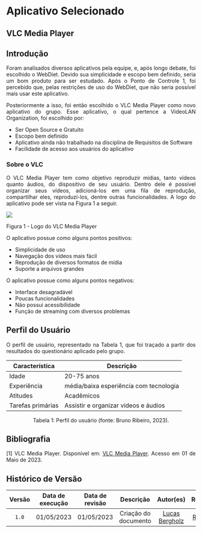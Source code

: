 # Aplicativo Selecionado

## VLC Media Player

## Introdução

<div style="text-align: justify;"> <p> Foram analisados diversos aplicativos pela equipe, e, após longo debate, foi escolhido o WebDiet. Devido sua simplicidade e escopo bem definido, seria um bom produto para ser estudado. Após o Ponto de Controle 1, foi percebido que, pelas restrições de uso do WebDiet, que não seria possível mais usar este aplicativo. </p> 

<p>Posteriormente a isso, foi então escolhido o VLC Media Player como novo aplicativo do grupo. Esse aplicativo, o qual pertence a VideoLAN Organization, foi escolhido por:
</p>

- Ser Open Source e Gratuito
- Escopo bem definido
- Aplicativo ainda não trabalhado na disciplina de Requisitos de Software
- Facilidade de acesso aos usuários do aplicativo
  
### Sobre o VLC

<p>O VLC Media Player tem como objetivo reproduzir mídias, tanto vídeos quanto áudios, do dispositivo de seu usuário. Dentro dele é possível organizar seus vídeos, adicioná-los em uma fila de reprodução, compartilhar eles, reproduzí-los, dentre outras funcionalidades. A logo do aplicativo pode ser vista na Figura 1 a seguir.</p>

<img src="https://github.com/Requisitos-de-Software/2023.1-VLC/blob/master/docs/img/icon.png">

<p>Figura 1 - Logo do VLC Media Player</p>

<p>O aplicativo possue como alguns pontos positivos:</p>

- Simplicidade de uso
- Navegação dos vídeos mais fácil
- Reprodução de diversos formatos de mídia
- Suporte a arquivos grandes

<p>O aplicativo possue como alguns pontos negativos:</p>

- Interface desagradável
- Poucas funcionalidades
- Não possui acessibilidade
- Função de streaming com diversos problemas

## Perfil do Usuário

O perfil de usuário, representado na Tabela 1, que foi traçado a partir dos resultados do questionário aplicado pelo grupo.

| Característica    | Descrição                                                                    |
| ----------------- | ---------------------------------------------------------------------------- |
| Idade             | 20-75 anos                                                                   |
| Experiência       | média/baixa esperiência com tecnologia                                       |
| Atitudes          | Acadêmicos                                                                   |
| Tarefas primárias | Assistir e organizar videos e áudios                                                 |

<div style="text-align: center">
<p>Tabela 1: Perfil do usuário (fonte: Bruno Ribeiro, 2023).</p>
</div>

## Bibliografia
[1] VLC Media Player. Disponível em: [VLC Media Player](https://play.google.com/store/apps/details?id=org.videolan.vlc&hl=pt_BR&gl=US). Acesso em 01 de Maio de 2023.

## Histórico de Versão
| Versão | Data de execução | Data de revisão |  Descrição            | Autor(es)         | Revisor(es)  |
| :------: | :----------: | :--------: | :--------------------: | :-------------: | :----------: |
| `1.0`  | 01/05/2023 | 01/05/2023 | Criação do documento | [Lucas Bergholz](https://github.com/lucasbergholz) | [Rafael Bosi](https://github.com/strangeunit28) |


</div>

